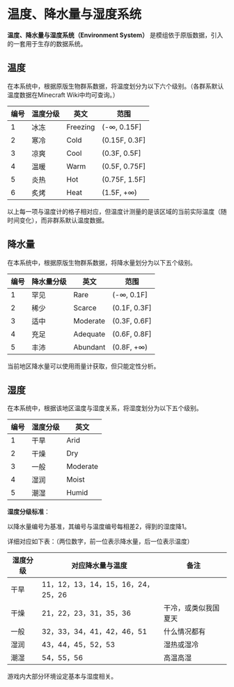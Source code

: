 # 温度、降水量与湿度系统

**温度、降水量与湿度系统（Environment System）**
是模组依于原版数据，引入的一套用于生存的数据系统。

## 温度

在本系统中，根据原版生物群系数据，将温度划分为以下六个级别。（各群系默认温度数据在Minecraft Wiki中均可查询。）

| 编号 | 温度分级 | 英文 | 范围 |
|------|----------|------|------|
| 1 | 冰冻 | Freezing | (-∞, 0.15F] |
| 2 | 寒冷 | Cold | (0.15F, 0.3F] |
| 3 | 凉爽 | Cool | (0.3F, 0.5F] |
| 4 | 温暖 | Warm | (0.5F, 0.75F] |
| 5 | 炎热 | Hot | (0.75F, 1.5F] |
| 6 | 炙烤 | Heat | (1.5F, +∞) |

以上每一项与温度计的格子相对应，但温度计测量的是该区域的当前实际温度（随时间变化），而非群系默认温度数据。

## 降水量

在本系统中，根据原版生物群系数据，将降水量划分为以下五个级别。

| 编号 | 降水量分级 | 英文 | 范围 |
|------|----------|------|------|
| 1 | 罕见 | Rare | (-∞, 0.1F] |
| 2 | 稀少 | Scarce | (0.1F, 0.3F] |
| 3 | 适中 | Moderate | (0.3F, 0.6F] |
| 4 | 充足 | Adequate | (0.6F, 0.8F] |
| 5 | 丰沛 | Abundant | (0.8F, +∞) |

当前地区降水量可以使用雨量计获取，但只能定性分析。

## 湿度

在本系统中，根据该地区温度与湿度关系，将湿度划分为以下五个级别。

| 编号 | 湿度分级 | 英文 |
|------|----------|------|
| 1 | 干旱 | Arid |
| 2 | 干燥 | Dry |
| 3 | 一般 | Moderate |
| 4 | 湿润 | Moist |
| 5 | 潮湿 | Humid |

**湿度分级标准**：

以降水量编号为基准，其编号与温度编号每相差2，得到的湿度降1。

详细对应如下表：（两位数字，前一位表示降水量，后一位表示温度）

| 湿度分级 | 对应降水量与温度 | 备注 |
|------|------------------------|------|
| 干旱 | 11，12，13，14，15，16，24，25，26 |  |
| 干燥 | 21，22，23，31，35，36 | 干冷，或类似我国夏天 |
| 一般 | 32，33，34，41，42，46，51 | 什么情况都有 |
| 湿润 | 43，44，45，52，53 | 湿热或湿冷 |
| 潮湿 | 54，55，56 | 高温高湿 |

游戏内大部分环境设定基本与湿度相关。